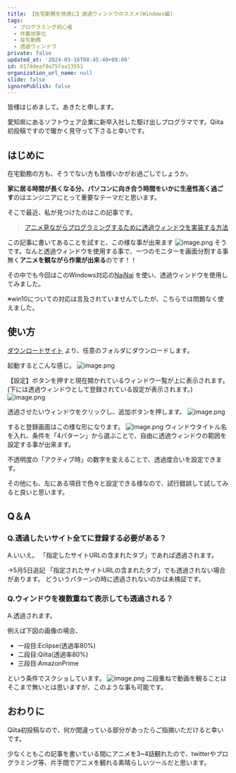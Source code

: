```yaml
---
title: 【在宅勤務を快適に】透過ウィンドウのススメ(Windows編)
tags:
  - プログラミング初心者
  - 作業効率化
  - 在宅勤務
  - 透過ウィンドウ
private: false
updated_at: '2024-03-16T08:45:40+09:00'
id: 6174deaf9a75faa13551
organization_url_name: null
slide: false
ignorePublish: false
---
```

皆様はじめまして。あきたと申します。

愛知県にあるソフトウェア企業に新卒入社した駆け出しプログラマです。Qiita初投稿ですので暖かく見守って下さると幸いです。

## はじめに

在宅勤務の方も、そうでない方も皆様いかがお過ごしでしょうか。

**家に居る時間が長くなる分、パソコンに向き合う時間をいかに生産性高く過ごす**のはエンジニアにとって重要なテーマだと思います。

そこで最近、私が見つけたのはこの記事です。

>[アニメ見ながらプログラミングするために透過ウィンドウを実装する方法](https://paiza.hatenablog.com/entry/2019/07/12/%E3%82%A2%E3%83%8B%E3%83%A1%E8%A6%8B%E3%81%AA%E3%81%8C%E3%82%89%E3%83%97%E3%83%AD%E3%82%B0%E3%83%A9%E3%83%9F%E3%83%B3%E3%82%B0%E3%81%99%E3%82%8B%E3%81%9F%E3%82%81%E3%81%AB%E9%80%8F%E9%81%8E%E3%82%A6)

この記事に書いてあることを試すと、この様な事が出来ます
![image.png](https://qiita-image-store.s3.ap-northeast-1.amazonaws.com/0/411902/f60da491-48ea-8424-9894-9537e05a560f.png)
そうです。なんと透過ウィンドウを使用する事で、一つのモニターを画面分割する事無く**アニメを観ながら作業が出来る**のです！！

その中でも今回はこのWindows対応の[NaiNai](https://forest.watch.impress.co.jp/library/software/nainai/)
を使い、透過ウィンドウを使用してみました。

※win10についての対応は言及されていませんでしたが、こちらでは問題なく使えました。

## 使い方

[ダウンロードサイト](https://forest.watch.impress.co.jp/library/software/nainai/)
より、任意のフォルダにダウンロードします。

起動するとこんな感じ。
![image.png](https://qiita-image-store.s3.ap-northeast-1.amazonaws.com/0/411902/199d9665-5f80-4b98-37ce-d8a19ba0fda2.png)

【設定】ボタンを押すと現在開かれているウィンドウ一覧が上に表示されます。(下には透過ウィンドウとして登録されている設定が表示されます。)
![image.png](https://qiita-image-store.s3.ap-northeast-1.amazonaws.com/0/411902/774f8f6a-4b5a-4d35-2c5f-1cfd86436f8d.png)

透過させたいウィンドウをクリックし、追加ボタンを押します。
![image.png](https://qiita-image-store.s3.ap-northeast-1.amazonaws.com/0/411902/d806feea-921d-f562-27df-275e1981acba.png)

すると登録画面はこの様な形になります。
![image.png](https://qiita-image-store.s3.ap-northeast-1.amazonaws.com/0/411902/7f43a0a8-7beb-bbd7-24c8-152e5e649c10.png)
ウィンドウタイトル名を入れ、条件を「4パターン」から選ぶことで、自由に透過ウィンドウの範囲を設定する事が出来ます。

不透明度の「アクティブ時」の数字を変えることで、透過度合いを設定できます。

その他にも、左にある項目で色々と設定できる様なので、試行錯誤して試してみると良いと思います。

## Q＆A

### Q.透過したいサイト全てに登録する必要がある？

A.いいえ。
「指定したサイトURLの含まれたタブ」であれば透過されます。

→5月5日追記
「指定されたサイトURLの含まれたタブ」でも透過されない場合があります。
どういうパターンの時に透過されないのかは未検証です。

### Q.ウィンドウを複数重ねて表示しても透過される？

A.透過されます。

例えば下図の画像の場合、

- 一段目:Eclipse(透過率80%)
- 二段目:Qiita(透過率80%)
- 三段目:AmazonPrime

という条件でスクショしています。
![image.png](https://qiita-image-store.s3.ap-northeast-1.amazonaws.com/0/411902/33899884-cd53-ed2b-a3af-a42331398a16.png)
二段重ねで動画を観ることはそこまで無いとは思いますが、このような事も可能です。

## おわりに

Qiita初投稿なので、何か間違っている部分があったらご指摘いただけると幸いです。

少なくともこの記事を書いている間にアニメを3~4話観れたので、twitterやプログラミング等、片手間でアニメを観れる素晴らしいツールだと思います。
